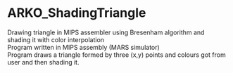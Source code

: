 # ARKO_ShadingTriangle
Drawing triangle in MIPS assembler using Bresenham algorithm and shading it with color interpolation <br />
Program written in MIPS assembly (MARS simulator) <br />
Program draws a triangle formed by three (x,y) points and colours got from user and then shading it.
